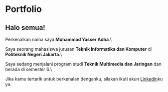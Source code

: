 # Portfolio  
## Halo semua! 

Perkenalkan nama saya **Muhammad Yasser Adha**.\

Saya seorang mahasiswa jurusan **Teknik Informatika dan Komputer** di **Politeknik Negeri Jakarta**.\

Saya sedang menjalani program studi **Teknik Multimedia dan Jaringan** dan berada di semester 6.\

Jika kamu tertarik untuk berkenalan denganku, silakan ikuti akun [Linkedin](https://www.linkedin.com/in/muhammad-yasser-adha-63b2841b9//)ku ya.
